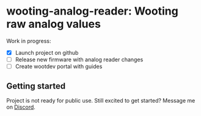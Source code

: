 # wooting-analog-reader: Wooting raw analog values

Work in progress: 
- [x] Launch project on github
- [ ] Release new firmware with analog reader changes
- [ ] Create wootdev portal with guides

## Getting started
Project is not ready for public use. Still excited to get started? Message me on [Discord](https://wooting.nl/discord).

